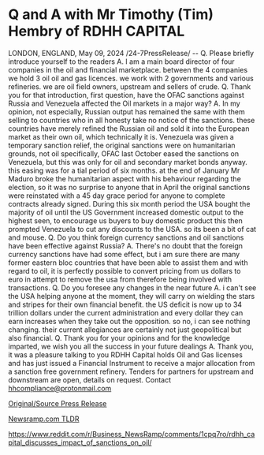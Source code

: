 # Q and A with Mr Timothy (Tim) Hembry of RDHH CAPITAL

LONDON, ENGLAND, May 09, 2024 /24-7PressRelease/ --   Q. Please briefly introduce yourself to the readers  A. I am a main board director of four companies in the oil and financial marketplace. between the 4 companies we hold 3 oil oil and gas licences. we work with 2 governments and various refineries. we are oil field owners, upstream and sellers of crude.  Q. Thank you for that introduction, first question, have the OFAC sanctions against Russia and Venezuela affected the Oil markets in a major way?  A. In my opinion, not especially, Russian output has remained the same with them selling to countries who in all honesty take no notice of the sanctions. these countries have merely refined the Russian oil and sold it into the European market as their own oil, which technically it is.  Venezuela was given a temporary sanction relief, the original sanctions were on humanitarian grounds, not oil specifically, OFAC last October eased the sanctions on Venezuela, but this was only for oil and secondary market bonds anyway. this easing was for a tial period of six months. at the end of January Mr Maduro broke the humanitarian aspect with his behaviour regarding the election, so it was no surprise to anyone that in April the original sanctions were reinstated with a 45 day grace period for anyone to complete contracts already signed.  During this six month period the USA bought the majority of oil until the US Government increased domestic output to the highest seen, to encourage us buyers to buy domestic product this then prompted Venezuela to cut any discounts to the USA. so its been a bit of cat and mouse.  Q. Do you think foreign currency sanctions and oil sanctions have been effective against Russia?  A. There's no doubt that the foreign currency sanctions have had some effect, but i am sure there are many former eastern bloc countries that have been able to assist them and with regard to oil, it is perfectly possible to convert pricing from us dollars to euro in attempt to remove the usa from therefore being involved with transactions.  Q. Do you foresee any changes in the near future  A. i can't see the USA helping anyone at the moment, they will carry on wielding the stars and stripes for their own financial benefit. the US deficit is now up to 34 trillion dollars under the current administration and every dollar they can earn increases when they take out the opposition. so no, i can see nothing changing. their current allegiances are certainly not just geopolitical but also financial.  Q. Thank you for your opinions and for the knowledge imparted, we wish you all the success in your future dealings  A. Thank you, it was a pleasure talking to you  RDHH Capital holds Oil and Gas licenses and has just issued a Financial Instrument to receive a major allocation from a sanction free government refinery.  Tenders for partners for upstream and downstream are open, details on request. Contact hhcompliance@protonmail.com 

[Original/Source Press Release](https://newlive.24-7pressrelease.com/press-release/510733/q-and-a-with-mr-timothy-tim-hembry-of-rdhh-capital)
                    

[Newsramp.com TLDR](None) 

https://www.reddit.com/r/Business_NewsRamp/comments/1cpq7ro/rdhh_capital_discusses_impact_of_sanctions_on_oil/